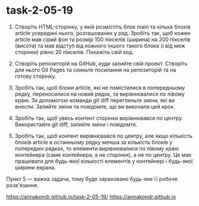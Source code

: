# task-2-05-19
1. Створіть HTML-сторінку, у якій розмістіть блок main та кілька 
блоків article усередині нього, розташованих у ряд. Зробіть так, 
щоб кожен article мав сірий фон та розмір 100 пікселів (ширина) на 
200 пікселів (висота) та мав відступ від кожного іншого такого блока 
(і від меж сторінки) рівно 20 пікселів. Покажіть свій код.

2. Створіть репозиторій на GitHub, куди залийте свій проект. 
Створіть для нього Git Pages та скиньте посилання на репозиторій 
та на готову сторінку.

3. Зробіть так, щоб блоки article, які не помістилися в попередньому 
рядку, переносилися на новий рядок, та вирівнювалися по лівому краю. 
За допомогою команди git diff перегляньте зміни, які ви внесли. 
Залийте зміни та повідомте, що ви виконали цей крок.

4. Зробіть так, щоб увесь контент сторінки вирівнювався по центру. 
Використайте git diff, залийте зміни і повідомте.

5. Зробіть так, щоб контент вирівнювався по центру, але якщо кількість 
блоків article в останньому рядку менша за кількість блоків у попередніх 
рядках, то елементи вирівнювалися по лівому краю контейнера 
(саме контейнера, а не сторінки), а не по центру. Це має працювати для 
будь-якої кількості елементів у контейнері і будь-якої ширини екрана.

Пункт 5 — важка задача, тому буде зараховано будь-яке її робоче розв'язання.

https://annakondr.github.io/task-2-05-19/
https://annakondr.github.io